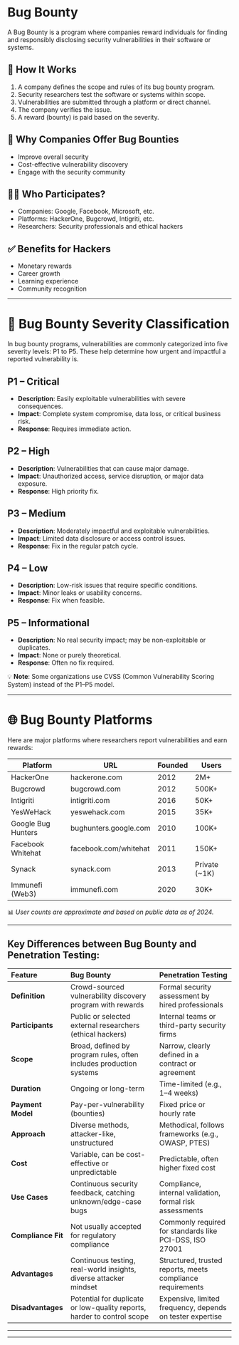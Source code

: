 # Bug Bounty

A Bug Bounty is a program where companies reward individuals for finding and responsibly disclosing security vulnerabilities in their software or systems.

## 🔧 How It Works

1. A company defines the scope and rules of its bug bounty program.
2. Security researchers test the software or systems within scope.
3. Vulnerabilities are submitted through a platform or direct channel.
4. The company verifies the issue.
5. A reward (bounty) is paid based on the severity.

## 💼 Why Companies Offer Bug Bounties

* Improve overall security
* Cost-effective vulnerability discovery
* Engage with the security community

## 👨‍💻 Who Participates?

* Companies: Google, Facebook, Microsoft, etc.
* Platforms: HackerOne, Bugcrowd, Intigriti, etc.
* Researchers: Security professionals and ethical hackers

## ✅ Benefits for Hackers

* Monetary rewards
* Career growth
* Learning experience
* Community recognition

---
# 🐞 Bug Bounty Severity Classification

In bug bounty programs, vulnerabilities are commonly categorized into five severity levels: P1 to P5. These help determine how urgent and impactful a reported vulnerability is.

## P1 – Critical
* **Description**: Easily exploitable vulnerabilities with severe consequences.
* **Impact**: Complete system compromise, data loss, or critical business risk.
* **Response**: Requires immediate action.

## P2 – High
* **Description**: Vulnerabilities that can cause major damage.
* **Impact**: Unauthorized access, service disruption, or major data exposure.
* **Response**: High priority fix.

## P3 – Medium
* **Description**: Moderately impactful and exploitable vulnerabilities.
* **Impact**: Limited data disclosure or access control issues.
* **Response**: Fix in the regular patch cycle.

## P4 – Low
* **Description**: Low-risk issues that require specific conditions.
* **Impact**: Minor leaks or usability concerns.
* **Response**: Fix when feasible.

## P5 – Informational
* **Description**: No real security impact; may be non-exploitable or duplicates.
* **Impact**: None or purely theoretical.
* **Response**: Often no fix required.

💡 **Note**: Some organizations use CVSS (Common Vulnerability Scoring System) instead of the P1–P5 model.

---
# 🌐 Bug Bounty Platforms

Here are major platforms where researchers report vulnerabilities and earn rewards:

| Platform | URL | Founded | Users |
|----------|-----|---------|-------|
| HackerOne | hackerone.com | 2012 | 2M+ |
| Bugcrowd | bugcrowd.com | 2012 | 500K+ |
| Intigriti | intigriti.com | 2016 | 50K+ |
| YesWeHack | yeswehack.com | 2015 | 35K+ |
| Google Bug Hunters | bughunters.google.com | 2010 | 100K+ |
| Facebook Whitehat | facebook.com/whitehat | 2011 | 150K+ |
| Synack | synack.com | 2013 | Private (~1K) |
| Immunefi (Web3) | immunefi.com | 2020 | 30K+ |

📊 *User counts are approximate and based on public data as of 2024.*

---
## Key Differences between Bug Bounty and Penetration Testing:

| Feature         | Bug Bounty                                                   | Penetration Testing                                  |
| :-------------- | :----------------------------------------------------------- | :--------------------------------------------------- |
| **Definition**    | Crowd-sourced vulnerability discovery program with rewards     | Formal security assessment by hired professionals    |
| **Participants**  | Public or selected external researchers (ethical hackers)      | Internal teams or third-party security firms         |
| **Scope**         | Broad, defined by program rules, often includes production systems | Narrow, clearly defined in a contract or agreement   |
| **Duration**      | Ongoing or long-term                                         | Time-limited (e.g., 1–4 weeks)                       |
| **Payment Model** | Pay-per-vulnerability (bounties)                             | Fixed price or hourly rate                           |
| **Approach**      | Diverse methods, attacker-like, unstructured                 | Methodical, follows frameworks (e.g., OWASP, PTES)   |
| **Cost**          | Variable, can be cost-effective or unpredictable               | Predictable, often higher fixed cost                 |
| **Use Cases**     | Continuous security feedback, catching unknown/edge-case bugs | Compliance, internal validation, formal risk assessments |
| **Compliance Fit**| Not usually accepted for regulatory compliance                 | Commonly required for standards like PCI-DSS, ISO 27001 |
| **Advantages**    | Continuous testing, real-world insights, diverse attacker mindset | Structured, trusted reports, meets compliance requirements |
| **Disadvantages** | Potential for duplicate or low-quality reports, harder to control scope | Expensive, limited frequency, depends on tester expertise |

---
---

